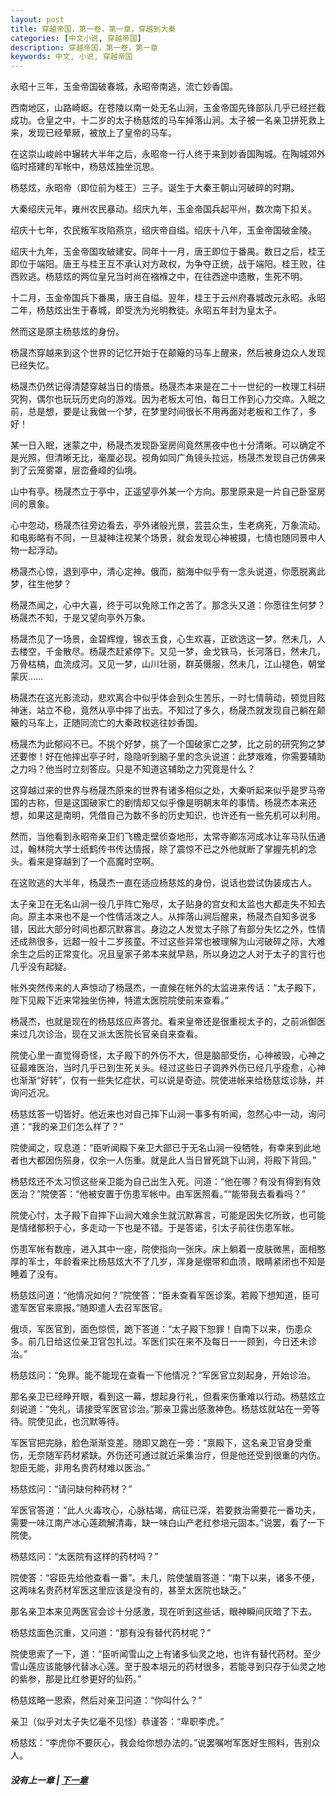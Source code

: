 ```yaml
---
layout: post
title: 穿越帝国，第一卷，第一章，穿越到大秦
categories: [中文小说, 穿越帝国]
description: 穿越帝国，第一卷，第一章
keywords: 中文, 小说, 穿越帝国
---
```


永昭十三年，玉金帝国破春城，永昭帝南逃，流亡妙香国。

西南地区，山路崎岖。在苍陵以南一处无名山涧，玉金帝国先锋部队几乎已经拦截成功。仓皇之中，十二岁的太子杨慈炫的马车掉落山涧。太子被一名亲卫拼死救上来，发现已经晕厥，被放上了皇帝的马车。

在这崇山峻岭中辗转大半年之后，永昭帝一行人终于来到妙香国陶城。在陶城郊外临时搭建的军帐中，杨慈炫独坐沉思。

杨慈炫，永昭帝（即位前为桂王）三子。诞生于大秦王朝山河破碎的时期。

大秦绍庆元年，雍州农民暴动。绍庆九年，玉金帝国兵起平州，数次南下扣关。

绍庆十七年，农民叛军攻陷燕京，绍庆帝自缢。绍庆十八年，玉金帝国破金陵。

绍庆十九年，玉金帝国攻破建安。同年十一月，唐王即位于番禺。数日之后，桂王即位于端阳。唐王与桂王互不承认对方政权，为争夺正统，战于端阳。桂王败，往西败逃。杨慈炫的两位皇兄当时尚在襁褓之中，在往西途中遗散，生死不明。

十二月，玉金帝国兵下番禺，唐王自缢。翌年，桂王于云州府春城改元永昭。永昭二年，杨慈炫出生于春城，即受洗为光明教徒。永昭五年封为皇太子。

然而这是原主杨慈炫的身份。

杨晟杰穿越来到这个世界的记忆开始于在颠簸的马车上醒来，然后被身边众人发现已经失忆。

杨晟杰仍然记得清楚穿越当日的情景。杨晟杰本来是在二十一世纪的一枚理工科研究狗，偶尔也玩玩历史向的游戏。因为老板太可怕，每日工作到心力交瘁。入眠之前，总是想，要是让我做一个梦，在梦里时间很长不用再面对老板和工作了，多好！

某一日入眠，迷蒙之中，杨晟杰发现卧室房间竟然黑夜中也十分清晰。可以确定不是光照，但清晰无比，毫厘必现。视角如同广角镜头拉远，杨晟杰发现自己仿佛来到了云笼雾罩，层峦叠嶂的仙境。

山中有亭。杨晟杰立于亭中，正遥望亭外某一个方向。那里原来是一片自己卧室房间的景象。

心中忽动，杨晟杰往旁边看去，亭外诸般光景，芸芸众生，生老病死，万象流动。和电影略有不同，一旦凝神注视某个场景，就会发现心神被摄，七情也随同景中人物一起浮动。

杨晟杰心惊，退到亭中，清心定神。俄而，脑海中似乎有一念头说道，你愿脱离此梦，往生他梦？

杨晟杰闻之，心中大喜，终于可以免除工作之苦了。那念头又道：你愿往生何梦？杨晟杰不知，于是又望向亭外万象。

杨晟杰见了一场景，金碧辉煌，锦衣玉食，心生欢喜，正欲选这一梦。然未几，人去楼空，千金散尽。杨晟杰赶紧停下。又见一梦，金戈铁马，长河落日，然未几，万骨枯槁，血流成河。又见一梦，山川壮丽，群英慑服，然未几，江山褪色，朝堂蒙灰……

杨晟杰在这光影流动，悲欢离合中似乎体会到众生苦乐，一时七情萌动，顿觉目眩神迷，站立不稳，竟然从亭中摔了出去。不知过了多久，杨晟杰就发现自己躺在颠簸的马车上，正随同流亡的大秦政权逃往妙香国。

杨晟杰为此郁闷不已。不挑个好梦，挑了一个国破家亡之梦，比之前的研究狗之梦还要惨！好在他摔出亭子时，隐隐听到脑子里的念头说道：此梦艰难，你需要辅助之力吗？他当时立刻答应。只是不知道这辅助之力究竟是什么？

这穿越过来的世界与杨晟杰原来的世界有诸多相似之处，大秦听起来似乎是罗马帝国的古称，但是这国破家亡的剧情却又似乎像是明朝末年的事情。杨晟杰本来还想，如果这是南明，凭借自己为数不多的历史知识，也许还有一些先机可以利用。

然而，当他看到永昭帝亲卫们飞檐走壁侦查地形，太常寺卿冻河成冰让车马队伍通过，翰林院大学士纸鹤传书传达情报，除了震惊不已之外他就断了掌握先机的念头。看来是穿越到了一个高魔时空啊。

在这败逃的大半年，杨晟杰一直在适应杨慈炫的身份，说话也尝试伪装成古人。

太子亲卫在无名山涧一役几乎阵亡殆尽，太子贴身的宫女和太监也大都走失不知去向。原主本来也不是一个性情活泼之人。从摔落山涧后醒来，杨晟杰自知多说多错，因此大部分时间也都沉默寡言。身边之人发觉太子除了有部分失忆之外，性情还成熟很多，远超一般十二岁孩童。不过这些异常也被理解为山河破碎之际，大难余生之后的正常变化。况且皇家子弟本来就早熟，所以身边之人对于太子的言行也几乎没有起疑。

帐外突然传来的人声惊动了杨晟杰，一直候在帐外的太监进来传话：“太子殿下，陛下见殿下近来常独坐伤神，特遣太医院院使前来查看。”

杨晟杰，也就是现在的杨慈炫应声答允。看来皇帝还是很重视太子的，之前派御医来过几次诊治，现在又派太医院长官亲自来查看。

院使心里一直觉得奇怪，太子殿下的外伤不大，但是脑部受伤，心神被毁，心神之征最难医治，当时几乎已到生死关头。经过这些日子调养外伤已经几乎痊愈，心神也渐渐“好转”，仅有一些失忆症状，可以说是奇迹。院使进帐来给杨慈炫诊脉，并询问近况。

杨慈炫答一切皆好。他近来也对自己摔下山涧一事多有听闻，忽然心中一动，询问道：“我的亲卫们怎么样了？”

院使闻之，叹息道：“臣听闻殿下亲卫大部已于无名山涧一役牺牲，有幸来到此地者也大都因伤殒身，仅余一人伤重。就是此人当日冒死跳下山涧，将殿下背回。”

杨慈炫还不太习惯这些亲卫能为自己出生入死。问道：“他在哪？有没有得到有效医治？”院使答：“他被安置于伤患军帐中。由军医照看。”“能带我去看看吗？”

院使心忖，太子殿下自摔下山涧大难余生就沉默寡言，可能是因失忆所致，也可能是情绪郁积于心，多走动一下也是不错。于是答诺，引太子前往伤患军帐。

伤患军帐有数座，进入其中一座，院使指向一张床。床上躺着一皮肤微黑，面相憨厚的军士，年龄看来比杨慈炫大不了几岁，浑身是绷带和血渍，眼睛紧闭也不知是睡着了没有。

杨慈炫问道：“他情况如何？”院使答：“臣未查看军医诊案。若殿下想知道，臣可遣军医官来禀报。”随即遣人去召军医官。

俄顷，军医官到，面色惊慌，跪下答道：“太子殿下恕罪！自南下以来，伤患众多。前几日给这位亲卫官包扎过。军医们实在来不及每日一一顾到，今日还未诊治。”

杨慈炫问：“免罪。能不能现在查看一下他情况？”军医官立刻起身，开始诊治。

那名亲卫已经睁开眼，看到这一幕，想起身行礼，但看来伤重难以行动。杨慈炫立刻说道：“免礼，请接受军医官诊治。”那亲卫露出感激神色。杨慈炫就站在一旁等待。院使见此，也沉默等待。

军医官把完脉，脸色渐渐变差。随即又跪在一旁：“禀殿下，这名亲卫官身受重伤，无奈随军药材紧缺。外伤还可通过就近采集治疗，但是他还受到很重的内伤。恕臣无能，非用名贵药材难以医治。”

杨慈炫问：“请问缺何种药材？”

军医官答道：“此人火毒攻心，心脉枯竭，病征已深，若要救治需要花一番功夫，需要一味江南产冰心莲疏解清毒，缺一味白山产老红参培元固本。”说罢，看了一下院使。

杨慈炫问：“太医院有这样的药材吗？”

院使答：“容臣先给他查看一番”。未几，院使皱眉答道：“南下以来，诸多不便，这两味名贵药材军医这里应该是没有的，甚至太医院也缺乏。”

那名亲卫本来见两医官会诊十分感激，现在听到这些话，眼神瞬间灰暗了下去。

杨慈炫面色沉重，又问道：“那有没有替代药材呢？”

院使思索了一下，道：“臣听闻雪山之上有诸多仙灵之地，也许有替代药材。至少雪山莲应该能够代替冰心莲。至于股本培元的药材很多，若能寻到只存于仙灵之地的紫参，那是比红参更好的仙药。”

杨慈炫略一思索，然后对亲卫问道：“你叫什么？”

亲卫（似乎对太子失忆毫不见怪）恭谨答：“卑职李虎。”

杨慈炫：“李虎你不要灰心，我会给你想办法的。”说罢嘱咐军医好生照料，告别众人。


##### 没有上一章 | [下一章](/2020/03/04/TimeTravellerEmpire-1-2/) 

